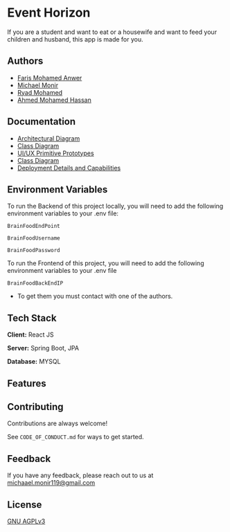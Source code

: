 # Event Horizon 

If you are a student and want to eat or a housewife and want to feed your children and husband, this app is made for you.

## Authors
- [Faris Mohamed Anwer ](https://github.com/faris0007)
- [Michael Monir](https://github.com/michaelmonir)
- [Ryad Mohamed](https://github.com/moriyad12)
- [Ahmed Mohamed Hassan ](https://pornhub.com)

## Documentation

- [Architectural Diagram](https://github.com/michaelmonir/Event-Horizon/blob/updating-readme/Documentation/Architectural%20Diagram.md)
- [Class Diagram](https://github.com/michaelmonir/Event-Horizon/blob/main/Documentation/Class%20Diagram)
- [UI/UX Primitive Prototypes]()
- [Class Diagram]()
- [Deployment Details and Capabilities]()
## Environment Variables

To run the Backend of this project locally, you will need to add the following environment variables to your .env file:

`BrainFoodEndPoint`

`BrainFoodUsername`

`BrainFoodPassword`

To run the Frontend of this project, you will need to add the following environment variables to your .env file

`BrainFoodBackEndIP`
- To get them you must contact with one of the authors.

## Tech Stack

**Client:** React JS

**Server:** Spring Boot, JPA

**Database:** MYSQL


## Features





## Contributing

Contributions are always welcome!

See `CODE_OF_CONDUCT.md` for ways to get started.


## Feedback

If you have any feedback, please reach out to us at michaael.monir119@gmail.com


## License

[GNU AGPLv3](https://choosealicense.com/licenses/agpl-3.0/#)

